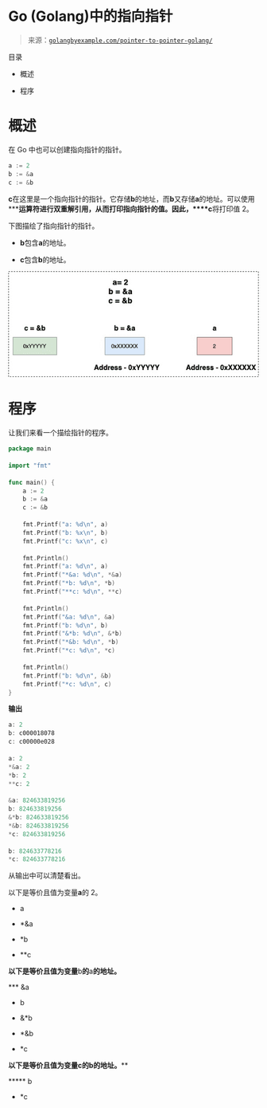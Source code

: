 <!--yml

分类：未分类

日期：2024-10-13 06:28:51

-->

# Go (Golang)中的指向指针

> 来源：[`golangbyexample.com/pointer-to-pointer-golang/`](https://golangbyexample.com/pointer-to-pointer-golang/)

目录

+   概述

+   程序

# **概述**

在 Go 中也可以创建指向指针的指针。

```go
a := 2
b := &a
c := &b
```

**c**在这里是一个指向指针的指针。它存储**b**的地址，而**b**又存储**a**的地址。可以使用*****运算符进行双重解引用，从而打印指向指针的值。因此，****c**将打印值 2。

下图描绘了指向指针的指针。

+   **b**包含**a**的地址。

+   **c**包含**b**的地址。

![](img/648843d5f7bbd0caf2d036d24bddb2bd.png)

# **程序**

让我们来看一个描绘指针的程序。

```go
package main

import "fmt"

func main() {
	a := 2
	b := &a
	c := &b

	fmt.Printf("a: %d\n", a)
	fmt.Printf("b: %x\n", b)
	fmt.Printf("c: %x\n", c)

	fmt.Println()
	fmt.Printf("a: %d\n", a)
	fmt.Printf("*&a: %d\n", *&a)
	fmt.Printf("*b: %d\n", *b)
	fmt.Printf("**c: %d\n", **c)

	fmt.Println()
	fmt.Printf("&a: %d\n", &a)
	fmt.Printf("b: %d\n", b)
	fmt.Printf("&*b: %d\n", &*b)
	fmt.Printf("*&b: %d\n", *b)
	fmt.Printf("*c: %d\n", *c)

	fmt.Println()
	fmt.Printf("b: %d\n", &b)
	fmt.Printf("*c: %d\n", c)
}
```

**输出**

```go
a: 2
b: c000018078
c: c00000e028

a: 2
*&a: 2
*b: 2
**c: 2

&a: 824633819256
b: 824633819256
&*b: 824633819256
*&b: 824633819256
*c: 824633819256

b: 824633778216
*c: 824633778216
```

从输出中可以清楚看出。

以下是等价且值为变量**a**的 2。

+   a

+   *&a

+   *b

+   **c

**以下是等价且值为变量**b**的**a**的地址。**

***   &a

+   b

+   &*b

+   *&b

+   *c

****以下是等价且值为变量**c**的**b**的地址。******

*****   b

+   *c


